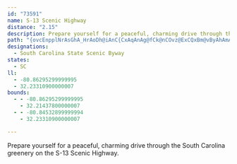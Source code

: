 ```yaml
---
id: "73591"
name: S-13 Scenic Highway
distance: "2.15"
description: Prepare yourself for a peaceful, charming drive through the South Carolina greenery on the S-13 Scenic Highway.
path: "{ovcEnpplNrAsGhA_HrAoDh@iAnC{CxAqAnAg@fCk@nCOvz@ExCQxBm@vByAhAmAlAqBdAsDNeBDsCAcKMkFDuDl@kD@?zA{ExB\\XLd@~DEx@gCO_B[g@]eFaD}Au@sCmB_B}AmCaDO]OA"
designations:
  - South Carolina State Scenic Byway
states:
  - SC
ll:
  - -80.86295299999995
  - 32.23310900000007
bounds:
  - - -80.86295299999995
    - 32.21437800000007
  - - -80.84532899999994
    - 32.23310900000007

---
```


Prepare yourself for a peaceful, charming drive through the South Carolina greenery on the S-13 Scenic Highway.
